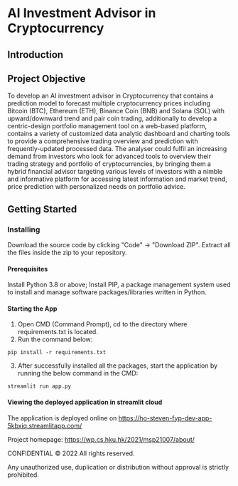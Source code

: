 # AI Investment Advisor in Cryptocurrency
## Introduction

## Project Objective
To develop an AI investment advisor in Cryptocurrency that contains a prediction model to forecast multiple cryptocurrency prices including Bitcoin (BTC), Ethereum (ETH), Binance Coin (BNB) and Solana (SOL) with upward/downward trend and pair coin trading, additionally to develop a centric-design portfolio management tool on a web-based platform, contains a variety of customized data analytic dashboard and charting tools to provide a comprehensive trading overview and prediction with frequently-updated processed data. The analyser could fulfil an increasing demand from investors who look for advanced tools to overview their trading strategy and portfolio of cryptocurrencies, by bringing them a hybrid financial advisor targeting various levels of investors with a nimble and informative platform for accessing latest information and market trend, price prediction with personalized needs on portfolio advice.

## Getting Started

### Installing
Download the source code by clicking "Code" -> "Download ZIP". Extract all the files inside the zip to your repository.

#### Prerequisites
Install Python 3.8 or above; Install PIP, a package management system used to install and manage software packages/libraries written in Python.

#### Starting the App
1. Open CMD (Command Prompt), cd to the directory where requirements.txt is located.
2. Run the command below: 
```shell
pip install -r requirements.txt
```
3. After successfully installed all the packages, start the application by running the below command in the CMD:
```shell
streamlit run app.py
``` 

#### Viewing the deployed application in streamlit cloud
The application is deployed online on https://ho-steven-fyp-dev-app-5kbxiq.streamlitapp.com/

Project homepage: https://wp.cs.hku.hk/2021/msp21007/about/




CONFIDENTIAL © 2022 All rights reserved.

Any unauthorized use, duplication or distribution without approval is strictly prohibited.
